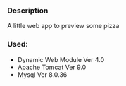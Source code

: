### Description
A little web app to preview some pizza

### Used:
- Dynamic Web Module Ver 4.0
- Apache Tomcat Ver 9.0 
- Mysql  Ver 8.0.36
